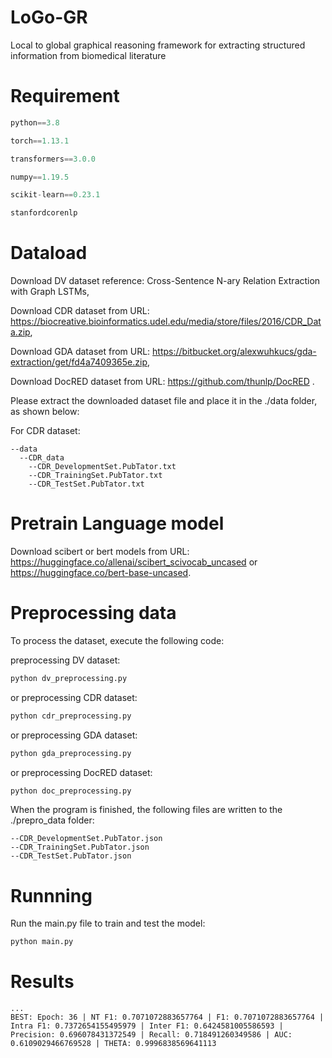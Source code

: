 # LoGo-GR
Local to global graphical reasoning framework for extracting structured information from biomedical literature

# Requirement
```python 
python==3.8 

torch==1.13.1 

transformers==3.0.0 

numpy==1.19.5

scikit-learn==0.23.1

stanfordcorenlp

```

# Dataload
Download DV dataset reference: Cross-Sentence N-ary Relation Extraction with Graph LSTMs,

Download CDR dataset from URL: [](https://biocreative.bioinformatics.udel.edu/media/store/files/2016/CDR_Data.zip)https://biocreative.bioinformatics.udel.edu/media/store/files/2016/CDR_Data.zip, 

Download GDA dataset from URL: [](https://bitbucket.org/alexwuhkucs/gda-extraction/get/fd4a7409365e.zip)https://bitbucket.org/alexwuhkucs/gda-extraction/get/fd4a7409365e.zip,

Download DocRED dataset from URL: [](https://github.com/thunlp/DocRED)https://github.com/thunlp/DocRED .

Please extract the downloaded dataset file and place it in the ./data folder, as shown below:

For CDR dataset:
```
--data
  --CDR_data
    --CDR_DevelopmentSet.PubTator.txt
    --CDR_TrainingSet.PubTator.txt
    --CDR_TestSet.PubTator.txt
```

# Pretrain Language model
Download scibert or bert models from URL: [](https://huggingface.co/allenai/scibert_scivocab_uncased)https://huggingface.co/allenai/scibert_scivocab_uncased or [](https://huggingface.co/bert-base-uncased)https://huggingface.co/bert-base-uncased.

# Preprocessing data
To process the dataset, execute the following code:

preprocessing DV dataset:
```python
python dv_preprocessing.py
```
or preprocessing CDR dataset:
```python
python cdr_preprocessing.py
```
or preprocessing GDA dataset:
```python
python gda_preprocessing.py
```
or preprocessing DocRED dataset:
```python
python doc_preprocessing.py
```

When the program is finished, the following files are written to the ./prepro_data folder:
```
--CDR_DevelopmentSet.PubTator.json
--CDR_TrainingSet.PubTator.json
--CDR_TestSet.PubTator.json
```

# Runnning

Run the main.py file to train and test the model:
```python
python main.py
```

# Results
```
...
BEST: Epoch: 36 | NT F1: 0.7071072883657764 | F1: 0.7071072883657764 | Intra F1: 0.7372654155495979 | Inter F1: 0.6424581005586593 | Precision: 0.696078431372549 | Recall: 0.718491260349586 | AUC: 0.6109029466769528 | THETA: 0.9996838569641113
```
